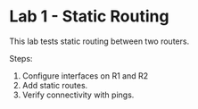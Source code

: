 # Lab 1 - Static Routing 

This lab tests static routing between two routers.

Steps:
1. Configure interfaces on R1 and R2
2. Add static routes.
3. Verify connectivity with pings.

